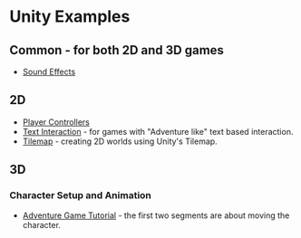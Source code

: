 # Unity Examples

## Common - for both 2D and 3D games

* [Sound Effects][se]

## 2D

* [Player Controllers][pc]
* [Text Interaction][ti] - for games with "Adventure like" text based interaction.
* [Tilemap][tm] - creating 2D worlds using Unity's Tilemap.

## 3D

### Character Setup and Animation

* [Adventure Game Tutorial][3D-adventure] - the first two segments are about moving the character.

[3D-adventure]: https://assetstore.unity.com/packages/essentials/tutorial-projects/1-6-adventure-tutorial-the-player-76783

[pc]: https://github.com/DouglasUrner/Unity-Examples-Player-Controllers
[se]: https://github.com/DouglasUrner/Unity-Examples-Sound-Effects
[ti]: https://github.com/DouglasUrner/Unity-Examples-2D-Text-Interaction
[tm]: https://github.com/DouglasUrner/Unity-Examples-2D-Tilemap
